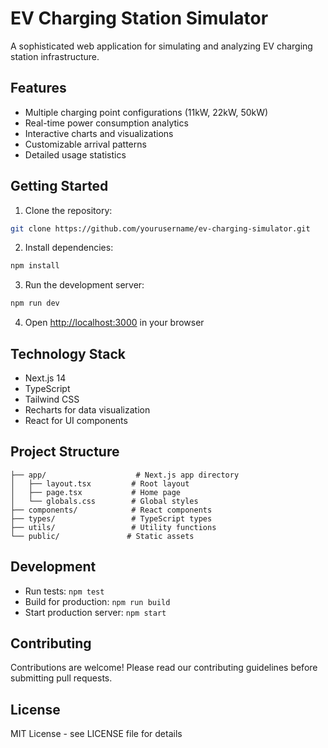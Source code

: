 # EV Charging Station Simulator

A sophisticated web application for simulating and analyzing EV charging station infrastructure.

## Features

- Multiple charging point configurations (11kW, 22kW, 50kW)
- Real-time power consumption analytics
- Interactive charts and visualizations
- Customizable arrival patterns
- Detailed usage statistics

## Getting Started

1. Clone the repository:
```bash
git clone https://github.com/yourusername/ev-charging-simulator.git
```

2. Install dependencies:
```bash
npm install
```

3. Run the development server:
```bash
npm run dev
```

4. Open [http://localhost:3000](http://localhost:3000) in your browser

## Technology Stack

- Next.js 14
- TypeScript
- Tailwind CSS
- Recharts for data visualization
- React for UI components

## Project Structure

```
├── app/                    # Next.js app directory
│   ├── layout.tsx         # Root layout
│   ├── page.tsx           # Home page
│   └── globals.css        # Global styles
├── components/            # React components
├── types/                 # TypeScript types
├── utils/                 # Utility functions
└── public/               # Static assets
```

## Development

- Run tests: `npm test`
- Build for production: `npm run build`
- Start production server: `npm start`

## Contributing

Contributions are welcome! Please read our contributing guidelines before submitting pull requests.

## License

MIT License - see LICENSE file for details